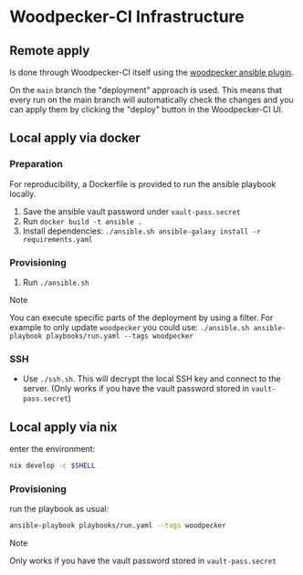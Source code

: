 # Woodpecker-CI Infrastructure

## Remote apply

Is done through Woodpecker-CI itself using the [woodpecker ansible plugin](https://codeberg.org/woodpecker-plugins/ansible).

On the `main` branch the "deployment" approach is used. This means that every run on the main branch will automatically check the changes and you can apply them by clicking the "deploy" button in the Woodpecker-CI UI.

## Local apply via docker

### Preparation

For reproducibility, a Dockerfile is provided to run the ansible playbook locally.

1. Save the ansible vault password under `vault-pass.secret`
2. Run `docker build -t ansible .`
3. Install dependencies: `./ansible.sh ansible-galaxy install -r requirements.yaml`

### Provisioning

1. Run `./ansible.sh`

> [!NOTE]
> You can execute specific parts of the deployment by using a filter.
> For example to only update `woodpecker` you could use: `./ansible.sh ansible-playbook playbooks/run.yaml --tags woodpecker`

### SSH

- Use `./ssh.sh`. This will decrypt the local SSH key and connect to the server. (Only works if you have the vault password stored in `vault-pass.secret`)

## Local apply via nix

enter the environment:

```sh
nix develop -c $SHELL
```

### Provisioning

run the playbook as usual:

```sh
ansible-playbook playbooks/run.yaml --tags woodpecker
```

> [!NOTE]
> Only works if you have the vault password stored in `vault-pass.secret`
